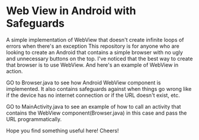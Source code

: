 # Web View in Android with Safeguards
A simple implementation of WebView that doesn't create infinite loops of errors when there's an exception
This repository is for anyone who are looking to create an Android that contains a simple browser 
with no ugly and unnecessary buttons on the top. I've noticed that the best way to create that browser is to use 
WebView. And here's an example of WebView in action.

GO to Browser.java to see how Android WebView component is implemented. It also contains safeguards 
against when things go wrong like if the device has no internet connection or if the URL doesn't 
exist, etc. 

GO to MainActivity.java to see an example of how to call an activity that contains the WebView component(Browser.java)
in this case and pass the URL programmatically.

Hope you find something useful here! Cheers!
